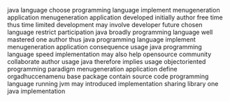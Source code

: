 java language choose programming language implement menugeneration application menugeneration application developed initially author free time thus time limited development may involve developer future chosen language restrict participation java broadly programming language well mastered one author thus java programming language implement menugeneration application consequence usage java programming language speed implementation may also help opensource community collaborate author usage java therefore implies usage objectoriented programming paradigm menugeneration application define orgadhuccenamenu base package contain source code programming language running jvm may introduced implementation sharing library one java implementation